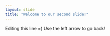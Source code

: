 ```yaml
---
layout: slide
title: "Welcome to our second slide!"
---
```

Editing this line =)
Use the left arrow to go back!
